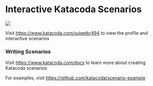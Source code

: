 # Interactive Katacoda Scenarios

[![](http://shields.katacoda.com/katacoda/sujeetkr494/count.svg)](https://www.katacoda.com/sujeetkr494 "Get your profile on Katacoda.com")

Visit https://www.katacoda.com/sujeetkr494 to view the profile and interactive scenarios

### Writing Scenarios
Visit https://www.katacoda.com/docs to learn more about creating Katacoda scenarios

For examples, visit https://github.com/katacoda/scenario-example
